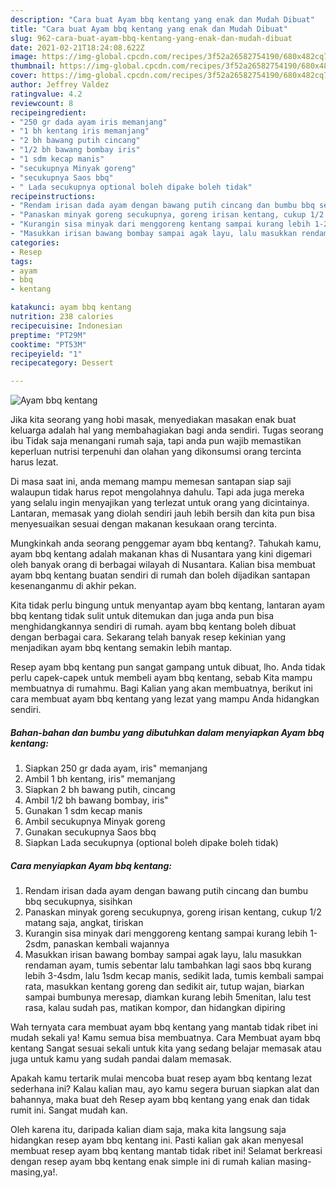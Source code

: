 ```yaml
---
description: "Cara buat Ayam bbq kentang yang enak dan Mudah Dibuat"
title: "Cara buat Ayam bbq kentang yang enak dan Mudah Dibuat"
slug: 962-cara-buat-ayam-bbq-kentang-yang-enak-dan-mudah-dibuat
date: 2021-02-21T18:24:08.622Z
image: https://img-global.cpcdn.com/recipes/3f52a26582754190/680x482cq70/ayam-bbq-kentang-foto-resep-utama.jpg
thumbnail: https://img-global.cpcdn.com/recipes/3f52a26582754190/680x482cq70/ayam-bbq-kentang-foto-resep-utama.jpg
cover: https://img-global.cpcdn.com/recipes/3f52a26582754190/680x482cq70/ayam-bbq-kentang-foto-resep-utama.jpg
author: Jeffrey Valdez
ratingvalue: 4.2
reviewcount: 8
recipeingredient:
- "250 gr dada ayam iris memanjang"
- "1 bh kentang iris memanjang"
- "2 bh bawang putih cincang"
- "1/2 bh bawang bombay iris"
- "1 sdm kecap manis"
- "secukupnya Minyak goreng"
- "secukupnya Saos bbq"
- " Lada secukupnya optional boleh dipake boleh tidak"
recipeinstructions:
- "Rendam irisan dada ayam dengan bawang putih cincang dan bumbu bbq secukupnya, sisihkan"
- "Panaskan minyak goreng secukupnya, goreng irisan kentang, cukup 1/2 matang saja, angkat, tiriskan"
- "Kurangin sisa minyak dari menggoreng kentang sampai kurang lebih 1-2sdm, panaskan kembali wajannya"
- "Masukkan irisan bawang bombay sampai agak layu, lalu masukkan rendaman ayam, tumis sebentar lalu tambahkan lagi saos bbq kurang lebih 3-4sdm, lalu 1sdm kecap manis, sedikit lada, tumis kembali sampai rata, masukkan kentang goreng dan sedikit air, tutup wajan, biarkan sampai bumbunya meresap, diamkan kurang lebih 5menitan, lalu test rasa, kalau sudah pas, matikan kompor, dan hidangkan dipiring"
categories:
- Resep
tags:
- ayam
- bbq
- kentang

katakunci: ayam bbq kentang 
nutrition: 238 calories
recipecuisine: Indonesian
preptime: "PT29M"
cooktime: "PT53M"
recipeyield: "1"
recipecategory: Dessert

---
```



![Ayam bbq kentang](https://img-global.cpcdn.com/recipes/3f52a26582754190/680x482cq70/ayam-bbq-kentang-foto-resep-utama.jpg)

Jika kita seorang yang hobi masak, menyediakan masakan enak buat keluarga adalah hal yang membahagiakan bagi anda sendiri. Tugas seorang ibu Tidak saja menangani rumah saja, tapi anda pun wajib memastikan keperluan nutrisi terpenuhi dan olahan yang dikonsumsi orang tercinta harus lezat.

Di masa  saat ini, anda memang mampu memesan santapan siap saji walaupun tidak harus repot mengolahnya dahulu. Tapi ada juga mereka yang selalu ingin menyajikan yang terlezat untuk orang yang dicintainya. Lantaran, memasak yang diolah sendiri jauh lebih bersih dan kita pun bisa menyesuaikan sesuai dengan makanan kesukaan orang tercinta. 



Mungkinkah anda seorang penggemar ayam bbq kentang?. Tahukah kamu, ayam bbq kentang adalah makanan khas di Nusantara yang kini digemari oleh banyak orang di berbagai wilayah di Nusantara. Kalian bisa membuat ayam bbq kentang buatan sendiri di rumah dan boleh dijadikan santapan kesenanganmu di akhir pekan.

Kita tidak perlu bingung untuk menyantap ayam bbq kentang, lantaran ayam bbq kentang tidak sulit untuk ditemukan dan juga anda pun bisa menghidangkannya sendiri di rumah. ayam bbq kentang boleh dibuat dengan berbagai cara. Sekarang telah banyak resep kekinian yang menjadikan ayam bbq kentang semakin lebih mantap.

Resep ayam bbq kentang pun sangat gampang untuk dibuat, lho. Anda tidak perlu capek-capek untuk membeli ayam bbq kentang, sebab Kita mampu membuatnya di rumahmu. Bagi Kalian yang akan membuatnya, berikut ini cara membuat ayam bbq kentang yang lezat yang mampu Anda hidangkan sendiri.

<!--inarticleads1-->

##### Bahan-bahan dan bumbu yang dibutuhkan dalam menyiapkan Ayam bbq kentang:

1. Siapkan 250 gr dada ayam, iris&#34; memanjang
1. Ambil 1 bh kentang, iris&#34; memanjang
1. Siapkan 2 bh bawang putih, cincang
1. Ambil 1/2 bh bawang bombay, iris&#34;
1. Gunakan 1 sdm kecap manis
1. Ambil secukupnya Minyak goreng
1. Gunakan secukupnya Saos bbq
1. Siapkan  Lada secukupnya (optional boleh dipake boleh tidak)




<!--inarticleads2-->

##### Cara menyiapkan Ayam bbq kentang:

1. Rendam irisan dada ayam dengan bawang putih cincang dan bumbu bbq secukupnya, sisihkan
1. Panaskan minyak goreng secukupnya, goreng irisan kentang, cukup 1/2 matang saja, angkat, tiriskan
1. Kurangin sisa minyak dari menggoreng kentang sampai kurang lebih 1-2sdm, panaskan kembali wajannya
1. Masukkan irisan bawang bombay sampai agak layu, lalu masukkan rendaman ayam, tumis sebentar lalu tambahkan lagi saos bbq kurang lebih 3-4sdm, lalu 1sdm kecap manis, sedikit lada, tumis kembali sampai rata, masukkan kentang goreng dan sedikit air, tutup wajan, biarkan sampai bumbunya meresap, diamkan kurang lebih 5menitan, lalu test rasa, kalau sudah pas, matikan kompor, dan hidangkan dipiring




Wah ternyata cara membuat ayam bbq kentang yang mantab tidak ribet ini mudah sekali ya! Kamu semua bisa membuatnya. Cara Membuat ayam bbq kentang Sangat sesuai sekali untuk kita yang sedang belajar memasak atau juga untuk kamu yang sudah pandai dalam memasak.

Apakah kamu tertarik mulai mencoba buat resep ayam bbq kentang lezat sederhana ini? Kalau kalian mau, ayo kamu segera buruan siapkan alat dan bahannya, maka buat deh Resep ayam bbq kentang yang enak dan tidak rumit ini. Sangat mudah kan. 

Oleh karena itu, daripada kalian diam saja, maka kita langsung saja hidangkan resep ayam bbq kentang ini. Pasti kalian gak akan menyesal membuat resep ayam bbq kentang mantab tidak ribet ini! Selamat berkreasi dengan resep ayam bbq kentang enak simple ini di rumah kalian masing-masing,ya!.

